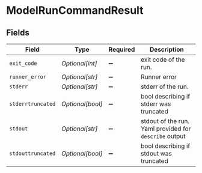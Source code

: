 # ModelRunCommandResult


## Fields

| Field                                                  | Type                                                   | Required                                               | Description                                            |
| ------------------------------------------------------ | ------------------------------------------------------ | ------------------------------------------------------ | ------------------------------------------------------ |
| `exit_code`                                            | *Optional[int]*                                        | :heavy_minus_sign:                                     | exit code of the run.                                  |
| `runner_error`                                         | *Optional[str]*                                        | :heavy_minus_sign:                                     | Runner error                                           |
| `stderr`                                               | *Optional[str]*                                        | :heavy_minus_sign:                                     | stderr of the run.                                     |
| `stderrtruncated`                                      | *Optional[bool]*                                       | :heavy_minus_sign:                                     | bool describing if stderr was truncated                |
| `stdout`                                               | *Optional[str]*                                        | :heavy_minus_sign:                                     | stdout of the run. Yaml provided for `describe` output |
| `stdouttruncated`                                      | *Optional[bool]*                                       | :heavy_minus_sign:                                     | bool describing if stdout was truncated                |